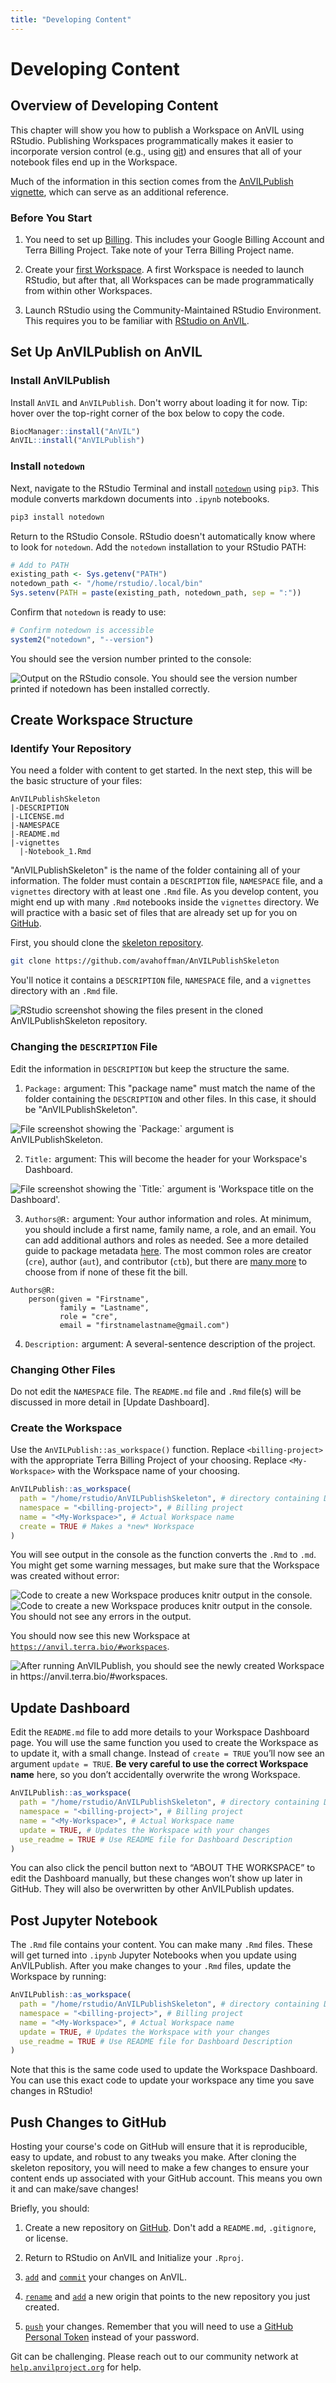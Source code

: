 ```yaml
---
title: "Developing Content"
---
```



# Developing Content

## Overview of Developing Content

This chapter will show you how to publish a Workspace on AnVIL using RStudio. Publishing Workspaces programmatically makes it easier to incorporate version control (e.g., using [git](https://git-scm.com/)) and ensures that all of your notebook files end up in the Workspace.

Much of the information in this section comes from the [AnVILPublish vignette](https://bioconductor.org/packages/release/bioc/vignettes/AnVILPublish/inst/doc/AnVILPublishIntro.html), which can serve as an additional reference.

### Before You Start

1. You need to set up [Billing](#account-setup-instructors). This includes your Google Billing Account and Terra Billing Project. Take note of your Terra Billing Project name.

1. Create your [first Workspace](#first-workspace). A first Workspace is needed to launch RStudio, but after that, all Workspaces can be made programmatically from within other Workspaces.

1. Launch RStudio using the Community-Maintained RStudio Environment. This requires you to be familiar with [RStudio on AnVIL](#starting-rstudio).

## Set Up AnVILPublish on AnVIL

### Install AnVILPublish

Install `AnVIL` and `AnVILPublish`. Don't worry about loading it for now. Tip: hover over the top-right corner of the box below to copy the code.


```r
BiocManager::install("AnVIL")
AnVIL::install("AnVILPublish")
```

### Install `notedown`

Next, navigate to the RStudio Terminal and install [`notedown`](https://github.com/aaren/notedown) using `pip3`. This module converts markdown documents into `.ipynb` notebooks.


```bash
pip3 install notedown
```

Return to the RStudio Console. RStudio doesn't automatically know where to look for `notedown`. Add the `notedown` installation to your RStudio PATH:


```r
# Add to PATH
existing_path <- Sys.getenv("PATH")
notedown_path <- "/home/rstudio/.local/bin"
Sys.setenv(PATH = paste(existing_path, notedown_path, sep = ":"))
```

Confirm that `notedown` is ready to use:


```r
# Confirm notedown is accessible
system2("notedown", "--version")
```

You should see the version number printed to the console:

<img src="resources/images/04_Developing_content_files/figure-html//1HHWg47Tg6miv_K7GNB6ZDTx-4Jc5IMl7APfFtD1Rqag_gdb96a00840_0_80.png" title="Output on the RStudio console. You should see the version number printed if notedown has been installed correctly." alt="Output on the RStudio console. You should see the version number printed if notedown has been installed correctly."  />

## Create Workspace Structure

### Identify Your Repository

You need a folder with content to get started. In the next step, this will be the basic structure of your files:

```
AnVILPublishSkeleton
|-DESCRIPTION
|-LICENSE.md
|-NAMESPACE
|-README.md
|-vignettes
  |-Notebook_1.Rmd
```

"AnVILPublishSkeleton" is the name of the folder containing all of your information. The folder must contain a `DESCRIPTION` file, `NAMESPACE` file, and a `vignettes` directory with at least one `.Rmd` file. As you develop content, you might end up with many `.Rmd` notebooks inside the `vignettes` directory. We will practice with a basic set of files that are already set up for you on [GitHub](https://github.com/).

First, you should clone the [skeleton repository](https://github.com/avahoffman/AnVILPublishSkeleton).


```bash
git clone https://github.com/avahoffman/AnVILPublishSkeleton
```

You'll notice it contains a `DESCRIPTION` file, `NAMESPACE` file, and a `vignettes` directory with an `.Rmd` file.

<img src="resources/images/04_Developing_content_files/figure-html//1HHWg47Tg6miv_K7GNB6ZDTx-4Jc5IMl7APfFtD1Rqag_geb84bbba9a_2_38.png" title="RStudio screenshot showing the files present in the cloned AnVILPublishSkeleton repository." alt="RStudio screenshot showing the files present in the cloned AnVILPublishSkeleton repository."  />

### Changing the `DESCRIPTION` File

Edit the information in `DESCRIPTION` but keep the structure the same.

1. `Package:` argument: This "package name" must match the name of the folder containing the `DESCRIPTION` and other files. In this case, it should be "AnVILPublishSkeleton".

<img src="resources/images/04_Developing_content_files/figure-html//1HHWg47Tg6miv_K7GNB6ZDTx-4Jc5IMl7APfFtD1Rqag_geb84bbba9a_2_8.png" title="File screenshot showing the `Package:` argument is AnVILPublishSkeleton." alt="File screenshot showing the `Package:` argument is AnVILPublishSkeleton."  />

2. `Title:` argument: This will become the header for your Workspace's Dashboard.

<img src="resources/images/04_Developing_content_files/figure-html//1HHWg47Tg6miv_K7GNB6ZDTx-4Jc5IMl7APfFtD1Rqag_geb84bbba9a_2_14.png" title="File screenshot showing the `Title:` argument is 'Workspace title on the Dashboard'." alt="File screenshot showing the `Title:` argument is 'Workspace title on the Dashboard'."  />

3. `Authors@R:` argument: Your author information and roles. At minimum, you should include a first name, family name, a role, and an email. You can add additional authors and roles as needed. See a more detailed guide to package metadata [here](https://r-pkgs.org/description.html#author). The most common roles are creator (`cre`), author (`aut`), and contributor (`ctb`), but there are [many more](https://www.loc.gov/marc/relators/relaterm.html) to choose from if none of these fit the bill.

```
Authors@R: 
    person(given = "Firstname",
           family = "Lastname",
           role = "cre",
           email = "firstnamelastname@gmail.com")
```

4. `Description:` argument: A several-sentence description of the project.

### Changing Other Files

Do not edit the `NAMESPACE` file. The `README.md` file and `.Rmd` file(s) will be discussed in more detail in [Update Dashboard].

### Create the Workspace

Use the `AnVILPublish::as_workspace()` function. Replace `<billing-project>` with the appropriate Terra Billing Project of your choosing. Replace `<My-Workspace>` with the Workspace name of your choosing.


```r
AnVILPublish::as_workspace(
  path = "/home/rstudio/AnVILPublishSkeleton", # directory containing DESCRIPTION file
  namespace = "<billing-project>", # Billing project
  name = "<My-Workspace>", # Actual Workspace name
  create = TRUE # Makes a *new* Workspace
)
```

You will see output in the console as the function converts the `.Rmd` to `.md`. You might get some warning messages, but make sure that the Workspace was created without error:

<img src="resources/images/04_Developing_content_files/figure-html//1HHWg47Tg6miv_K7GNB6ZDTx-4Jc5IMl7APfFtD1Rqag_geb84bbba9a_2_20.png" title="Code to create a new Workspace produces knitr output in the console." alt="Code to create a new Workspace produces knitr output in the console."  />

<img src="resources/images/04_Developing_content_files/figure-html//1HHWg47Tg6miv_K7GNB6ZDTx-4Jc5IMl7APfFtD1Rqag_geb84bbba9a_2_26.png" title="Code to create a new Workspace produces knitr output in the console. You should not see any errors in the output." alt="Code to create a new Workspace produces knitr output in the console. You should not see any errors in the output."  />

You should now see this new Workspace at [`https://anvil.terra.bio/#workspaces`](https://anvil.terra.bio/#workspaces).

<img src="resources/images/04_Developing_content_files/figure-html//1HHWg47Tg6miv_K7GNB6ZDTx-4Jc5IMl7APfFtD1Rqag_geb84bbba9a_2_32.png" title="After running AnVILPublish, you should see the newly created Workspace in https://anvil.terra.bio/#workspaces." alt="After running AnVILPublish, you should see the newly created Workspace in https://anvil.terra.bio/#workspaces."  />

## Update Dashboard

Edit the `README.md` file to add more details to your Workspace Dashboard page. You will use the same function you used to create the Workspace as to update it, with a small change. Instead of `create = TRUE` you’ll now see an argument `update = TRUE`. **Be very careful to use the correct Workspace name** here, so you don’t accidentally overwrite the wrong Workspace.


```r
AnVILPublish::as_workspace(
  path = "/home/rstudio/AnVILPublishSkeleton", # directory containing DESCRIPTION file
  namespace = "<billing-project>", # Billing project
  name = "<My-Workspace>", # Actual Workspace name
  update = TRUE, # Updates the Workspace with your changes
  use_readme = TRUE # Use README file for Dashboard Description
)
```

You can also click the pencil button next to “ABOUT THE WORKSPACE” to edit the Dashboard manually, but these changes won’t show up later in GitHub. They will also be overwritten by other AnVILPublish updates.

## Post Jupyter Notebook

The `.Rmd` file contains your content. You can make many `.Rmd` files. These will get turned into `.ipynb` Jupyter Notebooks when you update using AnVILPublish. After you make changes to your `.Rmd` files, update the Workspace by running:


```r
AnVILPublish::as_workspace(
  path = "/home/rstudio/AnVILPublishSkeleton", # directory containing DESCRIPTION file
  namespace = "<billing-project>", # Billing project
  name = "<My-Workspace>", # Actual Workspace name
  update = TRUE, # Updates the Workspace with your changes
  use_readme = TRUE # Use README file for Dashboard Description
)
```

Note that this is the same code used to update the Workspace Dashboard. You can use this exact code to update your workspace any time you save changes in RStudio!

## Push Changes to GitHub

Hosting your course's code on GitHub will ensure that it is reproducible, easy to update, and robust to any tweaks you make. After cloning the skeleton repository, you will need to make a few changes to ensure your content ends up associated with your GitHub account. This means you own it and can make/save changes!

Briefly, you should:

1. Create a new repository on [GitHub](https://github.com/new). Don't add a `README.md`, `.gitignore`, or license.

1. Return to RStudio on AnVIL and Initialize your `.Rproj`.

1. [`add`](https://git-scm.com/docs/git-add/en) and [`commit`](https://git-scm.com/docs/git-commit) your changes on AnVIL.  

1. [`rename`](https://git-scm.com/docs/git-remote) and [`add`](https://git-scm.com/docs/git-remote) a new origin that points to the new repository you just created.

1. [`push`](https://git-scm.com/docs/git-push) your changes. Remember that you will need to use a [GitHub Personal Token](https://docs.github.com/en/github/authenticating-to-github/keeping-your-account-and-data-secure/creating-a-personal-access-token) instead of your password.

Git can be challenging. Please reach out to our community network at [`help.anvilproject.org`](https://help.anvilproject.org/) for help.
